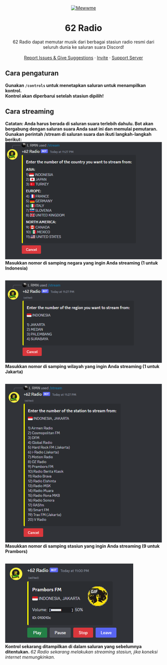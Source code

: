 <br />
<p align="center">
  <a href="https://discord.gg/6EXgrmtkPX">
    <img src="https://cdn.is-a.fun/bot/mewwme/mehelp.png" alt="Mewwme" >
  </a>

  <h1 align="center">62 Radio</h1>

  <p align="center">62 Radio dapat memutar musik dari berbagai stasiun radio resmi dari seluruh dunia ke saluran suara Discord!
    <br />
    <br />
    <a href="https://github.com/lrmn7/helpdesk/issues">Report Issues & Give Suggestions</a>
    ·
    <a href="https://discord.com/oauth2/authorize?client_id=928711702596423740&permissions=8&scope=bot+applications.commands">Invite</a>
    ·
    <a href="https://discord.gg/6EXgrmtkPX">Support Server</a>
  </p>

## Cara pengaturan
**Gunakan ``/controls`` untuk menetapkan saluran untuk menampilkan kontrol.**
<br />
**Kontrol akan diperbarui setelah stasiun dipilih!**

## Cara streaming
**Catatan: Anda harus berada di saluran suara terlebih dahulu. Bot akan bergabung dengan saluran suara Anda saat ini dan memulai pemutaran.**
**Gunakan perintah /stream di saluran suara dan ikuti langkah-langkah berikut:**
<br />
![stream setup 1](/assets/1.png)
<br />
**Masukkan nomor di samping negara yang ingin Anda streaming (1 untuk Indonesia)**
<br />
<br />

![stream setup 2](/assets/2.png)
<br />
**Masukkan nomor di samping wilayah yang ingin Anda streaming (1 untuk Jakarta)**
<br />
<br />

![stream setup 3](/assets/3.png)
<br />
**Masukkan nomor di samping stasiun yang ingin Anda streaming (9 untuk Prambors)**
<br />
<br />

![stream setup 4](/assets/4.png)
<br />
**Kontrol sekarang ditampilkan di dalam saluran yang sebelumnya ditentukan.**
*62 Radio sekarang melakukan streaming stasiun, jika koneksi internet memungkinkan.*
<br />
<br />
